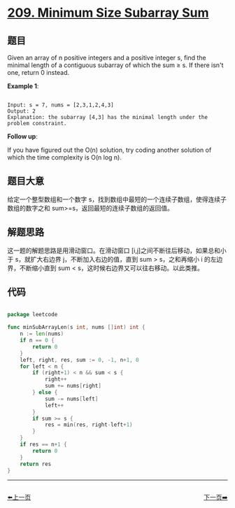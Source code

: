 # [209. Minimum Size Subarray Sum](https://leetcode.com/problems/minimum-size-subarray-sum/)

## 题目

Given an array of n positive integers and a positive integer s, find the minimal length of a contiguous subarray of which the sum ≥ s. If there isn't one, return 0 instead.

**Example 1**:

```

Input: s = 7, nums = [2,3,1,2,4,3]
Output: 2
Explanation: the subarray [4,3] has the minimal length under the problem constraint.

```

**Follow up**:       
  
If you have figured out the O(n) solution, try coding another solution of which the time complexity is O(n log n). 

## 题目大意

给定一个整型数组和一个数字 s，找到数组中最短的一个连续子数组，使得连续子数组的数字之和 sum>=s，返回最短的连续子数组的返回值。

## 解题思路

这一题的解题思路是用滑动窗口。在滑动窗口 [i,j]之间不断往后移动，如果总和小于 s，就扩大右边界 j，不断加入右边的值，直到 sum > s，之和再缩小 i 的左边界，不断缩小直到 sum < s，这时候右边界又可以往右移动。以此类推。



## 代码

```go

package leetcode

func minSubArrayLen(s int, nums []int) int {
	n := len(nums)
	if n == 0 {
		return 0
	}
	left, right, res, sum := 0, -1, n+1, 0
	for left < n {
		if (right+1) < n && sum < s {
			right++
			sum += nums[right]
		} else {
			sum -= nums[left]
			left++
		}
		if sum >= s {
			res = min(res, right-left+1)
		}
	}
	if res == n+1 {
		return 0
	}
	return res
}

```
----------------------------------------------
<div style="display: flex;justify-content: space-between;align-items: center;">
<p><a href="https://books.halfrost.com/leetcode/ChapterFour/0208.Implement-Trie-Prefix-Tree/">⬅️上一页</a></p>
<p><a href="https://books.halfrost.com/leetcode/ChapterFour/0210.Course-Schedule-II/">下一页➡️</a></p>
</div>
